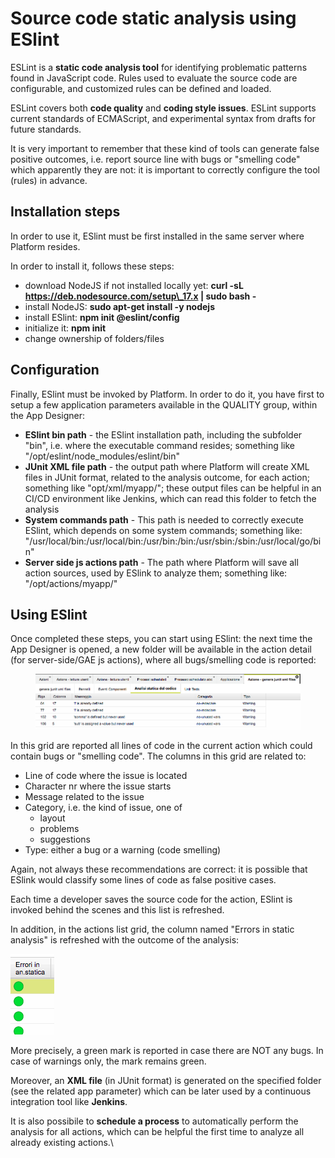 # Source code static analysis using ESlint

ESLint is a **static code analysis tool** for identifying problematic patterns found in JavaScript code.  Rules used to evaluate the source code are configurable, and customized rules can be defined and loaded.&#x20;

ESLint covers both **code quality** and **coding style issues**. ESLint supports current standards of ECMAScript, and experimental syntax from drafts for future standards.&#x20;

It is very important to remember that these kind of tools can generate false positive outcomes, i.e. report source line with bugs or "smelling code" which apparently they are not: it is important to correctly configure the tool (rules) in advance.

## Installation steps

In order to use it, ESlint must be first installed in the same server where Platform resides.

In order to install it, follows these steps:

* download NodeJS if not installed locally yet: **curl -sL https://deb.nodesource.com/setup\_17.x | sudo bash -**
* install NodeJS: **sudo apt-get install -y nodejs**
* install ESlint: **npm init @eslint/config**
* initialize it: **npm init**
* change ownership of folders/files

## Configuration

Finally, ESlint must be invoked by Platform. In order to do it, you have first to setup a few application parameters available in the QUALITY group,  within the App Designer:

* **ESlint bin path** - the ESlint installation path, including the subfolder "bin", i.e. where the executable command resides; something like  "/opt/eslint/node\_modules/eslint/bin"
* **JUnit XML file path** - the output path where Platform will create XML files in JUnit format, related to the analysis outcome, for each action; something like "opt/xml/myapp/"; these output files can be helpful in an CI/CD environment like Jenkins, which can read this folder to fetch the analysis
* **System commands path** - This path is needed to correctly execute ESlint, which depends on some system commands; something like:  "/usr/local/bin:/usr/local/bin:/usr/bin:/bin:/usr/sbin:/sbin:/usr/local/go/bin"
* **Server side js actions path** - The path where Platform will save all action sources, used by ESlink to analyze them; something like: "/opt/actions/myapp/"

## Using ESlint

Once completed these steps, you can start using ESlint: the next time the App Designer is opened, a new folder will be available in the action detail (for server-side/GAE js actions), where all bugs/smelling code is reported:

<figure><img src="../../.gitbook/assets/image.png" alt=""><figcaption></figcaption></figure>

In this grid are reported all lines of code in the current action which could contain bugs or "smelling code". The columns in this grid are related to:

* Line of code where the issue is located
* Character nr where the issue starts
* Message related to the issue
* Category, i.e. the kind of issue, one of
  * layout
  * problems
  * suggestions
* Type: either a bug or a warning (code smelling)

Again, not always these recommendations are correct: it is possible that ESlink would classify some lines of code as false positive cases.

Each time a developer saves the source code for the action, ESlint is invoked behind the scenes and this list is refreshed.

In addition, in the actions list grid, the column named "Errors in static analysis" is refreshed with the outcome of the analysis:

![](<../../.gitbook/assets/image (2).png>)

More precisely, a green mark is reported in case there are NOT any bugs. In case of warnings only, the mark remains green.

Moreover, an **XML file** (in JUnit format) is generated on the specified folder (see the related app parameter) which can be later used by a continuous integration tool like **Jenkins**.

It is also possibile to **schedule a process** to automatically perform the analysis for all actions, which can be helpful the first time to analyze all already existing actions.\


